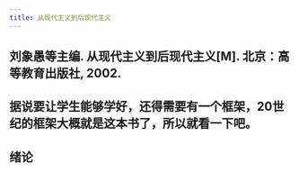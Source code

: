 ```yaml
---
title: 从现代主义到后现代主义
---
```


## 刘象愚等主编. 从现代主义到后现代主义[M]. 北京：高等教育出版社, 2002.
## 据说要让学生能够学好，还得需要有一个框架，20世纪的框架大概就是这本书了，所以就看一下吧。
## 绪论
##
